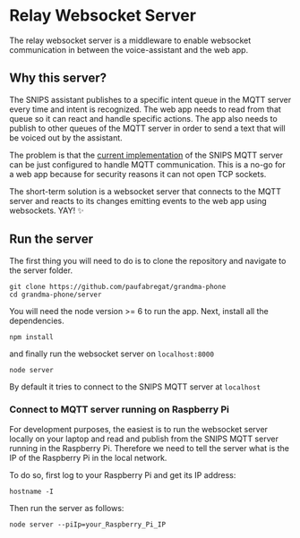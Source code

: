 # Relay Websocket Server
The relay websocket server is a middleware to enable websocket communication in between the voice-assistant and the web app.

## Why this server?
The SNIPS assistant publishes to a specific intent queue in the MQTT server every time and intent is recognized. The web app needs to read from that queue so it can react and handle specific actions. The app also needs to publish to other queues of the MQTT server in order to send a text that will be voiced out by the assistant.

The problem is that the [current implementation](https://github.com/snipsco/snips-platform-documentation/wiki/6.--Miscellaneous#platform-configuration) of the SNIPS MQTT server can be just configured to handle MQTT communication. This is a no-go for a web app because for security reasons it can not open TCP sockets.

The short-term solution is a websocket server that connects to the MQTT server and reacts to its changes emitting events to the web app using websockets. YAY! ✨

## Run the server
The first thing you will need to do is to clone the repository and navigate to the server folder.

~~~
git clone https://github.com/paufabregat/grandma-phone
cd grandma-phone/server
~~~

You will need the node version >= 6 to run the app. Next, install all the dependencies.
~~~
npm install
~~~

and finally run the websocket server on `localhost:8000`
~~~
node server
~~~
By default it tries to connect to the SNIPS MQTT server at `localhost`

### Connect to MQTT server running on Raspberry Pi
For development purposes, the easiest is to run the websocket server locally on your laptop and read and publish from the SNIPS MQTT server running in the Raspberry Pi. Therefore we need to tell the server what is the IP of the Raspberry Pi in the local network.

To do so, first log to your Raspberry Pi and get its IP address:
~~~
hostname -I
~~~

Then run the server as follows:
~~~
node server --piIp=your_Raspberry_Pi_IP
~~~
